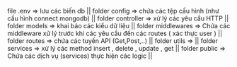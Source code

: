 file .env => lưu các biến db || folder config => chứa các tệp cấu hình (như cấu hình connect mongodb) || folder controller => xử lý các yêu cầu HTTP || folder models => khai báo các kiểu dữ liệu || folder middlewares => Chứa các middleware xử lý trước khi các yêu cầu đến các routes ( xác thực user ) || folder routes => chứa các tuyến API (Get,Post,..) || folder utils => || folder services => xử lý các method insert , delete , update , get || folder public => Chứa các dịch vụ (services) thực hiện các logic ||
